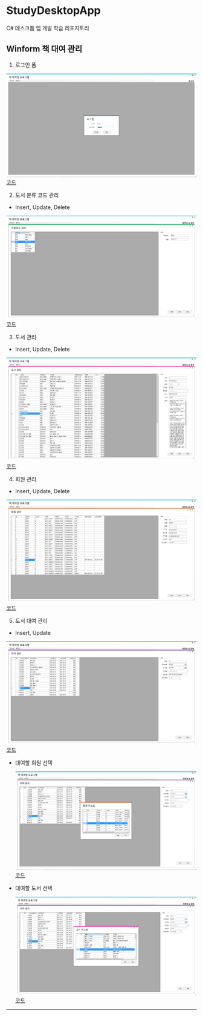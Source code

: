 # StudyDesktopApp
C# 데스크톱 앱 개발 학습 리포지토리

## Winform 책 대여 관리

1. 로그인 폼 

![Login](WinformApp/WinFormAdvancedBank/BookRentalShopApp/ref_images/LoginForm.png) [코드](WinformApp/WinFormAdvancedBank/BookRentalShopApp/FrmLogin.cs)

2. 도서 분류 코드 관리 
  - Insert, Update, Delete

![Division](WinformApp/WinFormAdvancedBank/BookRentalShopApp/ref_images/DivForm.png) [코드](WinformApp/WinFormAdvancedBank/BookRentalShopApp/FrmDivCode.cs)

3. 도서 관리 
  - Insert, Update, Delete

![Book](WinformApp/WinFormAdvancedBank/BookRentalShopApp/ref_images/BookForm.png) [코드](WinformApp/WinFormAdvancedBank/BookRentalShopApp/FrmBooks.cs)

4. 회원 관리 
  - Insert, Update, Delete

![Member](WinformApp/WinFormAdvancedBank/BookRentalShopApp/ref_images/MemberForm.png) [코드](WinformApp/WinFormAdvancedBank/BookRentalShopApp/FrmMember.cs)

5. 도서 대여 관리 
  - Insert, Update

![Rental](WinformApp/WinFormAdvancedBank/BookRentalShopApp/ref_images/RentalForm.png) [코드](WinformApp/WinFormAdvancedBank/BookRentalShopApp/ref_images/RentalForm.png)

  * 대여할 회원 선택

    ![ChooseMember](WinformApp/WinFormAdvancedBank/BookRentalShopApp/ref_images/MemberPopup.png) [코드](WinformApp/WinFormAdvancedBank/BookRentalShopApp/FrmMemberPopup.cs)
    
  * 대여할 도서 선택

    ![ChooseBook](WinformApp/WinFormAdvancedBank/BookRentalShopApp/ref_images/BookPopup.png) [코드](WinformApp/WinFormAdvancedBank/BookRentalShopApp/FrmBooksPopup.cs)

-----
